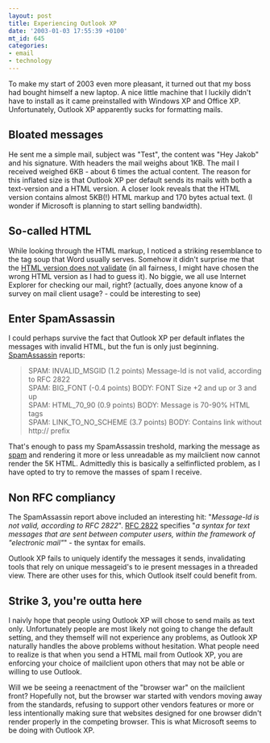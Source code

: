 ```yaml
---
layout: post
title: Experiencing Outlook XP
date: '2003-01-03 17:55:39 +0100'
mt_id: 645
categories:
- email
- technology
---
```

To make my start of 2003 even more pleasant, it turned out that my boss had bought himself a new laptop. A nice little machine that I luckily didn't have to install as it came preinstalled with Windows XP and Office XP. Unfortunately, Outlook XP apparently sucks for formatting mails.

<!--more-->

<h2>Bloated messages</h2>

He sent me a simple mail, subject was "Test", the content was "Hey Jakob" and his signature. With headers the mail weighs about 1KB. The mail I received weighed 6KB - about 6 times the actual content. The reason for this inflated size is that Outlook XP per default sends its mails with both a text-version and a HTML version. A closer look reveals that the HTML version contains almost 5KB(!) HTML markup and 170 bytes actual text. (I wonder if Microsoft is planning to start selling bandwidth).

<h2>So-called HTML</h2>

While looking through the HTML markup, I noticed a striking resemblance to the tag soup that Word usually serves. Somehow it didn't surprise me that the <a href="http://validator.w3.org/check?uri=http%3A%2F%2Fmentalized.net%2Fjournal%2Farchives%2Foutlookxp%2FOutlookXPMessage.html&amp;charset=%28detect+automatically%29&amp;doctype=HTML+4.01+Transitional">HTML version does not validate</a> (in all fairness, I might have chosen the wrong HTML version as I had to guess it). No biggie, we all use Internet Explorer for checking our mail, right? (actually, does anyone know of a survey on mail client usage? - could be interesting to see)

<h2>Enter SpamAssassin</h2>

I could perhaps survive the fact that Outlook XP per default inflates the messages with invalid HTML, but the fun is only just beginning. <a href="http://www.spamassassin.org" title="SpamAssassin website">SpamAssassin</a> reports:

<blockquote>
<p>
SPAM: INVALID_MSGID      (1.2 points)  Message-Id is not valid, according to RFC 2822<br />
SPAM: BIG_FONT           (-0.4 points) BODY: FONT Size +2 and up or 3 and up<br />
SPAM: HTML_70_90         (0.9 points)  BODY: Message is 70-90% HTML tags<br />
SPAM: LINK_TO_NO_SCHEME  (3.7 points)  BODY: Contains link without http:// prefix<br />
</p>
</blockquote>

That's enough to pass my SpamAssassin treshold, marking the message as [spam](https://www.emailsherpa.net/knows/spam/) and rendering it more or less unreadable as my mailclient now cannot render the 5K HTML. Admittedly this is basically a selfinflicted problem, as I have opted to try to remove the masses of spam I receive.

<h2>Non RFC compliancy</h2>

The SpamAssassin report above included an interesting hit: "<cite>Message-Id is not valid, according to RFC 2822</cite>". <a href="http://www.faqs.org/rfcs/rfc2822.html" title="RFC 2822">RFC 2822</a> specifies "<cite>a syntax for text messages that are sent between computer users, within the framework of "electronic mail"</cite>" - the syntax for emails.

Outlook XP fails to uniquely identify the messages it sends, invalidating tools that rely on unique messageid's to ie present messages in a threaded view. There are other uses for this, which Outlook itself could benefit from.

<h2>Strike 3, you're outta here</h2>

I naivly hope that people using Outlook XP will chose to send mails as text only. Unfortunately people are most likely not going to change the default setting, and they themself will not experience any problems, as Outlook XP naturally handles the above problems without hesitation. What people need to realize is that when you send a HTML mail from Outlook XP, you are enforcing your choice of mailclient upon others that may not be able or willing to use Outlook.

Will we be seeing a reenactment of the "browser war" on the mailclient front? Hopefully not, but the browser war started with vendors moving away from the standards, refusing to support other vendors features or more or less intentionally making sure that websites designed for one browser didn't render properly in the competing browser. This is what Microsoft seems to be doing with Outlook XP.
